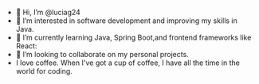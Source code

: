 - 👋 Hi, I’m @luciag24
- 👀 I’m interested in software development and improving my skills in Java.
- 🌱 I’m currently learning Java, Spring Boot,and frontend frameworks like React:
- 💞️ I’m looking to collaborate on my personal projects.
- I love coffee. When I've got a cup of coffee, I have all the time in the world for coding.

<!---
luciag24/luciag24 is a ✨ special ✨ repository because its `README.md` (this file) appears on your GitHub profile.
You can click the Preview link to take a look at your changes.
--->
